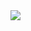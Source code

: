 <table width="100%"  border="0" cellpadding="0" cellspacing="0">
  <img align="left" src="https://github-readme-stats.vercel.app/api?username=aby&show_icons=true&title_color=6FC2E3&icon_color=6FC2E3&text_color=6FC2E3&bg_color=151515" />
</table>
